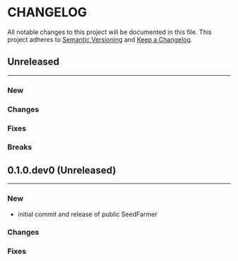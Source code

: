 # CHANGELOG

All notable changes to this project will be documented in this file.
This project adheres to [Semantic Versioning](http://semver.org/) and [Keep a Changelog](http://keepachangelog.com/).



## Unreleased
---

### New

### Changes

### Fixes

### Breaks


## 0.1.0.dev0  (Unreleased)
---

### New
* initial commit and release of public SeedFarmer

### Changes

### Fixes

